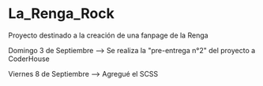 # La_Renga_Rock
Proyecto destinado a la creación de una fanpage de la Renga

Domingo 3 de Septiembre --> Se realiza la "pre-entrega n°2" del proyecto a CoderHouse

Viernes 8 de Septiembre --> Agregué el SCSS
